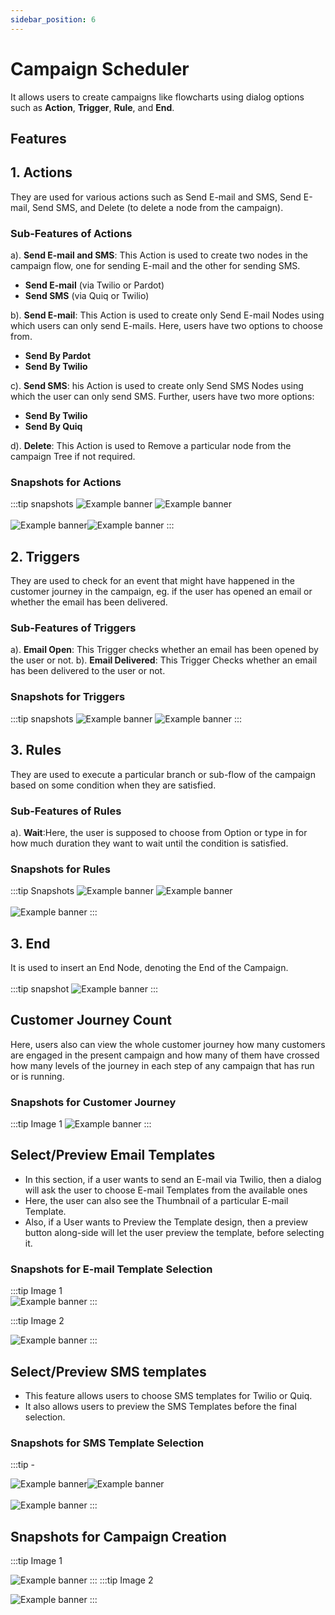 ```yaml
---
sidebar_position: 6
---
```


# Campaign Scheduler

It allows users to create campaigns like flowcharts using dialog options such as **Action**, **Trigger**, **Rule**, and **End**.

## Features

## 1. Actions

They are used for various actions such as Send E-mail and SMS, Send E-mail, Send SMS, and Delete (to delete a node from the campaign).

### Sub-Features of Actions

a). **Send E-mail and SMS**: This Action is used to create two nodes in the campaign flow, one for sending E-mail and the other for sending SMS.

- **Send E-mail** (via Twilio or Pardot)
- **Send SMS** (via Quiq or Twilio)

b). **Send E-mail**: This Action is used to create only Send E-mail Nodes using which users can only send E-mails. Here, users have two options to choose from.

- **Send By Pardot**
- **Send By Twilio**

c). **Send SMS**: his Action is used to create only Send SMS Nodes using which the user can only send SMS. Further, users have two more options:

- **Send By Twilio**
- **Send By Quiq**

d). **Delete**: This Action is used to Remove a particular node from the campaign Tree if not required.

### Snapshots for Actions

:::tip snapshots
![Example banner](../../src/assets/action1.png) ![Example banner](../../src/assets/action2.png)<br></br>
![Example banner](../../src/assets/action3.png)![Example banner](../../src/assets/action4.png)
:::

## 2. Triggers

They are used to check for an event that might have happened in the customer journey in the campaign, eg. if the user has opened an email or whether the email has been delivered.

### Sub-Features of Triggers

a). **Email Open**: This Trigger checks whether an email has been opened by the user or not.
b). **Email Delivered**: This Trigger Checks whether an email has been delivered to the user or not.

### Snapshots for Triggers

:::tip snapshots
![Example banner](../../src/assets/trigger1.png) ![Example banner](../../src/assets/trigger2.png)
:::

## 3. Rules

They are used to execute a particular branch or sub-flow of the campaign based on some condition when they are satisfied.

### Sub-Features of Rules

a). **Wait**:Here, the user is supposed to choose from Option or type in
for how much duration they want to wait until the condition is satisfied.

### Snapshots for Rules

:::tip Snapshots
![Example banner](../../src/assets/rule1.png) ![Example banner](../../src/assets/rule2.png)<br></br>![Example banner](../../src/assets/rule3.png)
:::

## 3. End

It is used to insert an End Node, denoting the End of the Campaign.<br></br>
:::tip snapshot
![Example banner](../../src/assets/end.png)
:::

## Customer Journey Count

Here, users also can view the whole customer journey how many customers are engaged in the present campaign and how many of them have crossed how many levels of the journey in each step of any campaign that has run or is running.

### Snapshots for Customer Journey

:::tip Image 1
![Example banner](../../src/assets/journey.png)
:::

## Select/Preview Email Templates

- In this section, if a user wants to send an E-mail via Twilio, then a dialog will ask the user to choose E-mail Templates from the available ones
- Here, the user can also see the Thumbnail of a particular E-mail Template.
- Also, if a User wants to Preview the Template design, then a preview button along-side will let the user preview the template, before selecting it.

### Snapshots for E-mail Template Selection

:::tip Image 1  
![Example banner](../../src/assets/emailselection1.png)
:::

:::tip Image 2

![Example banner](../../src/assets/emailselection2.png)
:::

## Select/Preview SMS templates

- This feature allows users to choose SMS templates for Twilio or Quiq.
- It also allows users to preview the SMS Templates before the final selection.

### Snapshots for SMS Template Selection

:::tip -

![Example banner](../../src/assets/smstemplate1.png)![Example banner](../../src/assets/smstemplate2.png)<br></br>![Example banner](../../src/assets/smstemplate3.png)
:::

## Snapshots for Campaign Creation

:::tip Image 1

![Example banner](../../src/assets/campaigncreation1.png)
:::
:::tip Image 2

![Example banner](../../src/assets/campaigncreation2.png)
:::
